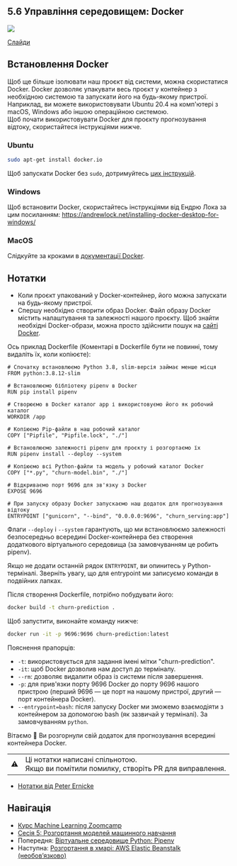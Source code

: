 ## 5.6 Управління середовищем: Docker

<a href="https://www.youtube.com/watch?v=wAtyYZ6zvAs&list=PL3MmuxUbc_hIhxl5Ji8t4O6lPAOpHaCLR"><img src="images/thumbnail-5-06.jpg"></a>

[Слайди](https://www.slideshare.net/AlexeyGrigorev/ml-zoomcamp-5-model-deployment)

## Встановлення Docker

Щоб ще більше ізолювати наш проєкт від системи, можна скористатися Docker. Docker дозволяє упакувати весь проєкт у контейнер з необхідною системою та запускати його на будь-якому пристрої. Наприклад, ви можете використовувати Ubuntu 20.4 на комп'ютері з macOS, Windows або іншою операційною системою. <br>
Щоб почати використовувати Docker для проєкту прогнозування відтоку, скористайтеся інструкціями нижче.

### Ubuntu

```bash
sudo apt-get install docker.io
```

Щоб запускати Docker без `sudo`, дотримуйтесь [цих інструкцій](https://docs.docker.com/engine/install/linux-postinstall/).

### Windows

Щоб встановити Docker, скористайтесь інструкціями від Ендрю Лока за цим посиланням: https://andrewlock.net/installing-docker-desktop-for-windows/

### MacOS

Слідкуйте за кроками в [документації Docker](https://docs.docker.com/desktop/install/mac-install/).

## Нотатки

- Коли проєкт упакований у Docker-контейнер, його можна запускати на будь-якому пристрої.
- Спершу необхідно створити образ Docker. Файл образу Docker містить налаштування та залежності нашого проєкту. Щоб знайти необхідні Docker-образи, можна просто здійснити пошук на [сайті Docker](https://hub.docker.com/search?type=image).

Ось приклад Dockerfile (Коментарі в Dockerfile бути не повинні, тому видаліть їх, коли копіюєте):

```docker
# Спочатку встановлюємо Python 3.8, slim-версія займає менше місця
FROM python:3.8.12-slim

# Встановлюємо бібліотеку pipenv в Docker
RUN pip install pipenv

# Створюємо в Docker каталог app і використовуємо його як робочий каталог
WORKDIR /app                                                                

# Копіюємо Pip-файли в наш робочий каталог
COPY ["Pipfile", "Pipfile.lock", "./"]

# Встановлюємо залежності pipenv для проєкту і розгортаємо їх
RUN pipenv install --deploy --system

# Копіюємо всі Python-файли та модель у робочий каталог Docker
COPY ["*.py", "churn-model.bin", "./"]

# Відкриваємо порт 9696 для зв'язку з Docker
EXPOSE 9696

# При запуску образу Docker запускаємо наш додаток для прогнозування відтоку
ENTRYPOINT ["gunicorn", "--bind", "0.0.0.0:9696", "churn_serving:app"]
```

Флаги `--deploy` і `--system` гарантують, що ми встановлюємо залежності безпосередньо всередині Docker-контейнера без створення додаткового віртуального середовища (за замовчуванням це робить pipenv).

Якщо не додати останній рядок `ENTRYPOINT`, ви опинитесь у Python-терміналі.
Зверніть увагу, що для entrypoint ми записуємо команди в подвійних лапках.

Після створення Dockerfile, потрібно побудувати його:

```bash
docker build -t churn-prediction .
```

Щоб запустити, виконайте команду нижче:

```bash
docker run -it -p 9696:9696 churn-prediction:latest
```

Пояснення прапорців:

- `-t`: використовується для задання імені мітки "churn-prediction".
- `-it`: щоб Docker дозволив нам доступ до терміналу.
- `--rm`: дозволяє видалити образ із системи після завершення.
- `-p`: для прив'язки порту 9696 Docker до порту 9696 нашого пристрою (перший 9696 — це порт на нашому пристрої, другий — порт контейнера Docker).
- `--entrypoint=bash`: після запуску Docker ми зможемо взаємодіяти з контейнером за допомогою bash (як зазвичай у терміналі). За замовчуванням `python`.

Вітаємо 🎉 Ви розгорнули свій додаток для прогнозування всередині контейнера Docker.

<table>
   <tr>
      <td>⚠️</td>
      <td>
         Ці нотатки написані спільнотою. <br>
         Якщо ви помітили помилку, створіть PR для виправлення.
      </td>
   </tr>
</table>

* [Нотатки від Peter Ernicke](https://knowmledge.com/2023/10/14/ml-zoomcamp-2023-deploying-machine-learning-models-part-6/)

## Навігація

* [Курс Machine Learning Zoomcamp](../)
* [Сесія 5: Розгортання моделей машинного навчання](./)
* Попередня: [Віртуальне середовище Python: Pipenv](05-pipenv.md)
* Наступна: [Розгортання в хмарі: AWS Elastic Beanstalk (необов’язково)](07-aws-eb.md)
